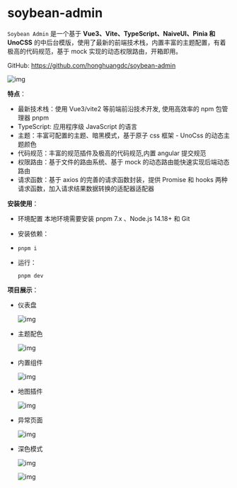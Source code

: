 # soybean-admin

`Soybean Admin` 是一个基于 **Vue3、Vite、TypeScript、NaiveUI、Pinia 和 UnoCSS** 的中后台模版，使用了最新的前端技术栈，内置丰富的主题配置，有着极高的代码规范，基于 mock 实现的动态权限路由，开箱即用。

GitHub: https://github.com/honghuangdc/soybean-admin

![img](https://fastly.jsdelivr.net/gh/LetengZzz/img@main/tc2/img202411212039717.png)

**特点**：

- 最新技术栈：使用 Vue3/vite2 等前端前沿技术开发, 使用高效率的 npm 包管理器 pnpm
- TypeScript: 应用程序级 JavaScript 的语言
- 主题：丰富可配置的主题、暗黑模式，基于原子 css 框架 - UnoCss 的动态主题颜色
- 代码规范：丰富的规范插件及极高的代码规范,内置 angular 提交规范
- 权限路由：基于文件的路由系统、基于 mock 的动态路由能快速实现后端动态路由
- 请求函数：基于 axios 的完善的请求函数封装，提供 Promise 和 hooks 两种请求函数，加入请求结果数据转换的适配器适配器

**安装使用**：

- 环境配置 本地环境需要安装 pnpm 7.x 、Node.js 14.18+ 和 Git

- 安装依赖：

- ```shell
  pnpm i
  ```

- 运行：

  ```shell
  pnpm dev
  ```

**项目展示**：

- 仪表盘

  ![img](https://fastly.jsdelivr.net/gh/LetengZzz/img@main/tc2/img202411212039305.png)

- 主题配色

  ![img](https://fastly.jsdelivr.net/gh/LetengZzz/img@main/tc2/img202411212039272.png)

- 内置组件

  ![img](https://fastly.jsdelivr.net/gh/LetengZzz/img@main/tc2/img202411212039137.png)

- 地图插件

  ![img](https://fastly.jsdelivr.net/gh/LetengZzz/img@main/tc2/img202411212039371.png)

- 异常页面

  ![img](https://fastly.jsdelivr.net/gh/LetengZzz/img@main/tc2/img202411212039472.png)

- 深色模式

  ![img](https://fastly.jsdelivr.net/gh/LetengZzz/img@main/tc2/img202411212039495.png)

  ![img](https://fastly.jsdelivr.net/gh/LetengZzz/img@main/tc2/img202411212039263.png)
